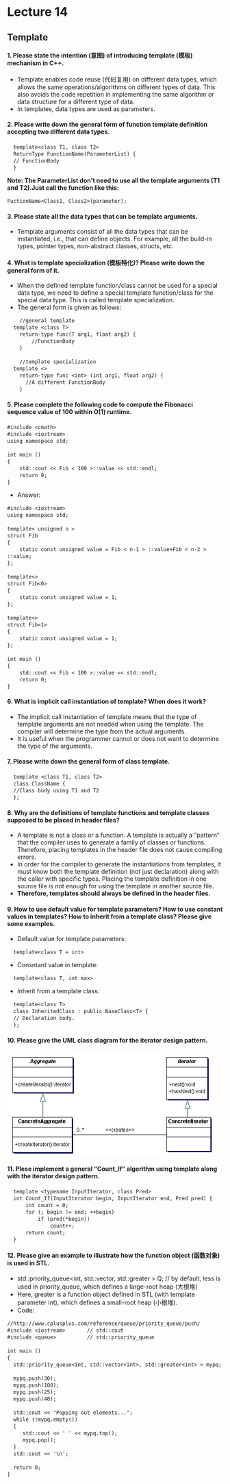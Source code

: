 # Lecture 14
##	Template
#### 1.	Please state the intention (意图) of introducing template (模板) mechanism in C++.

- Template enables code reuse (代码复用) on different data types, which allows the same operations/algorithms on different types of data. This also avoids the code repetition in implementing the same algorithm or data structure for a different type of data.
- In templates, data types are used as parameters.

#### 2. Please write down the general form of function template definition accepting two different data types.
```
  template<class T1, class T2>
  ReturnType FunctionName(ParameterList) {
  // FunctionBody
  }
```
**Note: The ParameterList don't need to use all the template arguments (T1 and T2).Just call the function like this:**

```
FuctionName<Class1, Class2>(parameter);
```



#### 3. Please state all the data types that can be template arguments.

- Template arguments consist of all the data types that can be instantiated, i.e., that can define objects. For example, all the build-in types, pointer types, non-abstract classes, structs, etc.

#### 4. What is template specialization (模板特化)? Please write down the general form of it.

- When the defined template function/class cannot be used for a special data type, we need to define a special template function/class for the special data type. This is called template specialization.
- The general form is given as follows:
```
    //general template
  template <class T>
    return-type func(T arg1, float arg2) {    
        //FunctionBody
    }

    //template specialization
  template <>
    return-type func <int> (int arg1, float arg2) {
      //A different FunctionBody
    }
```

#### 5. Please complete the following code to compute the Fibonacci sequence value of 100 within O(1) runtime.
```
#include <cmath>
#include <iostream>
using namespace std;

int main ()
{
    std::cout << Fib < 100 >::value << std::endl;   
    return 0;
}
```
- Answer:

```
#include <iostream>
using namespace std;

template< unsigned n >   
struct Fib
{
    static const unsigned value = Fib < n-1 > ::value+Fib < n-2 > ::value;
};

template<>   
struct Fib<0>
{
    static const unsigned value = 1;   
};

template<>   
struct Fib<1>
{
    static const unsigned value = 1;   
};

int main ()
{
    std::cout << Fib < 100 >::value << std::endl;   
    return 0;
}
```
#### 6. What is implicit call instantiation of template? When does it work?

- The implicit call instantiation of template means that the type of template arguments are not needed when using the template. The compiler will determine the type from the actual arguments.
- It is useful when the programmer cannot or does not want to determine the type of the arguments.

#### 7. Please write down the general form of class template.

```
  template <class T1, class T2>
  class ClassName {
  //Class body using T1 and T2
  };
```

#### 8. Why are the definitions of template functions and template classes supposed to be placed in header files?

- A template is not a class or a function. A template is actually a “pattern” that the compiler uses to generate a family of classes or functions. Therefore, placing templates in the header file does not cause compiling errors.
- In order for the compiler to generate the instantiations from templates, it must know both the template definition (not just declaration) along with the caller with specific types. Placing the template definition in one source file is not enough for using the template in another source file.
- **Therefore, templates should always be defined in the header files.**

#### 9. How to use default value for template parameters? How to use constant values in templates? How to inherit from a template class? Please give some examples.

- Default value for template parameters:

```
  template<class T = int>
```

- Consntant value in template:

```
  template<class T, int max>
```

- Inherit from a template class:

```
  template<class T>
  class InheritedClass : public BaseClass<T> {
  // Declaration body.
  };
```

####  10. Please give the UML class diagram for the iterator design pattern.
<!-- <![image][tmp11] > -->

![14-11](https://raw.githubusercontent.com/darknessnone/oop-exercise/master/14-11.png)

#### 11. Plese implement a general “Count_If” algorithm using template along with the iterator design pattern.

```
  template <typename InputIterator, class Pred>
  int Count_If(InputIterator begin, InputIterator end, Pred pred) {
      int count = 0;
      for (; begin != end; ++begin)
          if (pred(*begin))
              count++;
      return count;
  }
```

#### 12. Please give an example to illustrate how the function object (函数对象) is used in STL.

-	std::priority_queue<int, std::vector<int>, std::greater<int> > Q; // by default, less<int> is used in priority_queue, which defines a large-root heap (大根堆)
- Here, greater<int> is a function object defined in STL (with template parameter int), which defines a small-root heap (小根堆).
- Code:

```
//http://www.cplusplus.com/reference/queue/priority_queue/push/
#include <iostream>       // std::cout
#include <queue>          // std::priority_queue

int main ()
{
  std::priority_queue<int, std::vector<int>, std::greater<int> > mypq;

  mypq.push(30);
  mypq.push(100);
  mypq.push(25);
  mypq.push(40);

  std::cout << "Popping out elements...";
  while (!mypq.empty())
  {
     std::cout << ' ' << mypq.top();
     mypq.pop();
  }
  std::cout << '\n';

  return 0;
}
```
